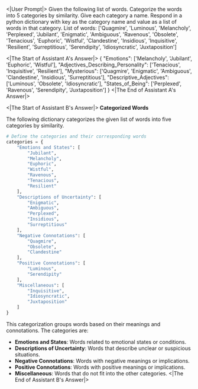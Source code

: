 <|User Prompt|>
Given the following list of words. Categorize the words into 5 categories by similarity. Give each category a name. Respond in a python dictionary with key as the category name and value as a list of words in that category. List of words: ['Quagmire', 'Luminous', 'Melancholy', 'Perplexed', 'Jubilant', 'Enigmatic', 'Ambiguous', 'Ravenous', 'Obsolete', 'Tenacious', 'Euphoric', 'Wistful', 'Clandestine', 'Insidious', 'Inquisitive', 'Resilient', 'Surreptitious', 'Serendipity', 'Idiosyncratic', 'Juxtaposition']

<|The Start of Assistant A's Answer|>
{
    "Emotions": ['Melancholy', 'Jubilant', 'Euphoric', 'Wistful'],
    "Adjectives_Describing_Personality": ['Tenacious', 'Inquisitive', 'Resilient'],
    "Mysterious": ['Quagmire', 'Enigmatic', 'Ambiguous', 'Clandestine', 'Insidious', 'Surreptitious'],
    "Descriptive_Adjectives": ['Luminous', 'Obsolete', 'Idiosyncratic'],
    "States_of_Being": ['Perplexed', 'Ravenous', 'Serendipity', 'Juxtaposition']
}
<|The End of Assistant A's Answer|>

<|The Start of Assistant B's Answer|>
**Categorized Words**

The following dictionary categorizes the given list of words into five categories by similarity.

```python
# Define the categories and their corresponding words
categories = {
    "Emotions and States": [
        "Jubilant",
        "Melancholy",
        "Euphoric",
        "Wistful",
        "Ravenous",
        "Tenacious",
        "Resilient"
    ],
    "Descriptions of Uncertainty": [
        "Enigmatic",
        "Ambiguous",
        "Perplexed",
        "Insidious",
        "Surreptitious"
    ],
    "Negative Connotations": [
        "Quagmire",
        "Obsolete",
        "Clandestine"
    ],
    "Positive Connotations": [
        "Luminous",
        "Serendipity"
    ],
    "Miscellaneous": [
        "Inquisitive",
        "Idiosyncratic",
        "Juxtaposition"
    ]
}
```

This categorization groups words based on their meanings and connotations. The categories are:

- **Emotions and States**: Words related to emotional states or conditions.
- **Descriptions of Uncertainty**: Words that describe unclear or suspicious situations.
- **Negative Connotations**: Words with negative meanings or implications.
- **Positive Connotations**: Words with positive meanings or implications.
- **Miscellaneous**: Words that do not fit into the other categories.
<|The End of Assistant B's Answer|>